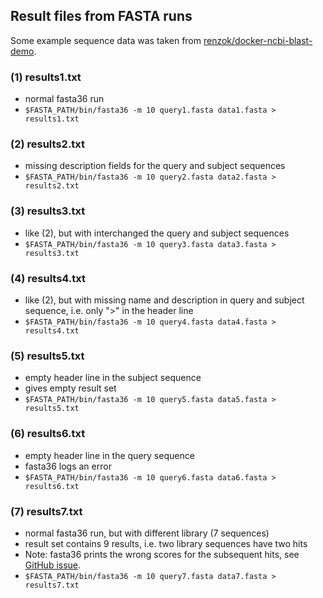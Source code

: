 ## Result files from FASTA runs ##

Some example sequence data was taken from [renzok/docker-ncbi-blast-demo](https://github.com/renzok/docker-ncbi-blast-demo/blob/master/bet_blaSHV.fasta).

### (1) results1.txt ###
* normal fasta36 run
* `$FASTA_PATH/bin/fasta36 -m 10 query1.fasta data1.fasta > results1.txt`

### (2) results2.txt ###
* missing description fields for the query and subject sequences
* `$FASTA_PATH/bin/fasta36 -m 10 query2.fasta data2.fasta > results2.txt`

### (3) results3.txt ###
* like (2), but with interchanged the query and subject sequences
* `$FASTA_PATH/bin/fasta36 -m 10 query3.fasta data3.fasta > results3.txt`

### (4) results4.txt ###
* like (2), but with missing name and description in query and subject sequence, i.e. only ">" in the header line
* `$FASTA_PATH/bin/fasta36 -m 10 query4.fasta data4.fasta > results4.txt`

### (5) results5.txt ###
* empty header line in the subject sequence
* gives empty result set
* `$FASTA_PATH/bin/fasta36 -m 10 query5.fasta data5.fasta > results5.txt`

### (6) results6.txt ###
* empty header line in the query sequence
* fasta36 logs an error
* `$FASTA_PATH/bin/fasta36 -m 10 query6.fasta data6.fasta > results6.txt`

### (7) results7.txt ###
* normal fasta36 run, but with different library (7 sequences)
* result set contains 9 results, i.e. two library sequences have two hits
* Note: fasta36 prints the wrong scores for the subsequent hits, see [GitHub issue](https://github.com/wrpearson/fasta36/issues/30).
* `$FASTA_PATH/bin/fasta36 -m 10 query7.fasta data7.fasta > results7.txt`